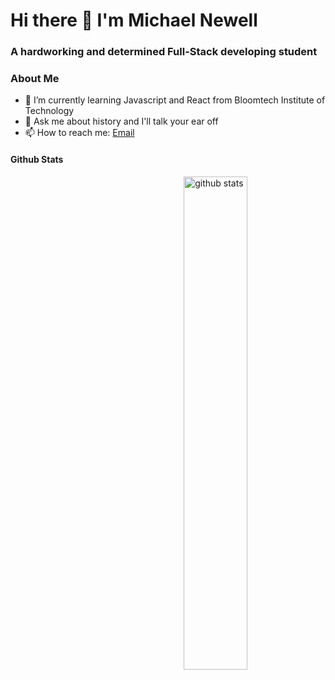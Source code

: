 # Hi there 👋 I'm Michael Newell

### A hardworking and determined Full-Stack developing student




### About Me

- 🌱 I’m currently learning Javascript and React from Bloomtech Institute of Technology
- 💬 Ask me about history and I'll talk your ear off
- 📫 How to reach me: <a href="mailto:michael.newell212@gmail.com">Email</a>
#### Github Stats
<img src="https://github-readme-stats.vercel.app/api?username={newell212}&show_icons=true&theme=gotham" alt="github stats" width="45%" align="right"/>

## 
